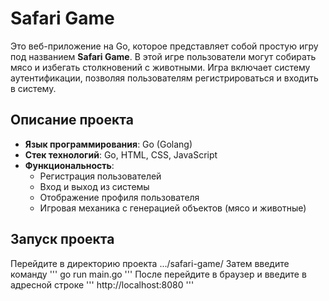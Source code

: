 # Safari Game

Это веб-приложение на Go, которое представляет собой простую игру под названием **Safari Game**. В этой игре пользователи могут собирать мясо и избегать столкновений с животными. Игра включает систему аутентификации, позволяя пользователям регистрироваться и входить в систему.

## Описание проекта

- **Язык программирования**: Go (Golang)
- **Стек технологий**: Go, HTML, CSS, JavaScript
- **Функциональность**:
  - Регистрация пользователей
  - Вход и выход из системы
  - Отображение профиля пользователя
  - Игровая механика с генерацией объектов (мясо и животные)

## Запуск проекта
Перейдите в директорию проекта .../safari-game/
Затем введите команду
''' go run main.go  '''
После перейдите в браузер и введите в адресной строке 
''' http://localhost:8080  '''
